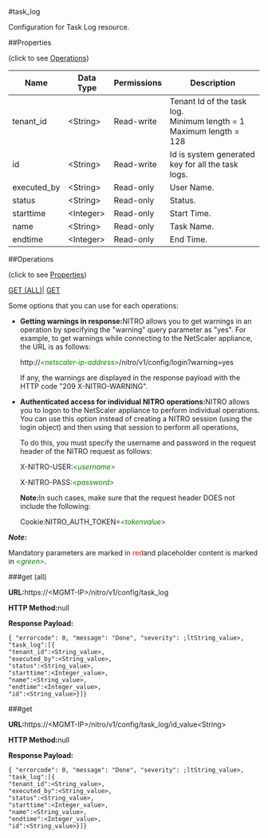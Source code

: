#task_log

Configuration for Task Log resource.


##Properties 
<span>(click to see [Operations](#opera))</span>


<table><thead><tr><th>Name</th><th>Data Type</th><th>Permissions</th><th>Description</th></tr></thead><tbody><tr><td>tenant_id</td><td>&lt;String></td><td>Read-write</td><td>Tenant Id of the task log.<br>Minimum length = 1<br>Maximum length = 128</td></tr><tr><td>id</td><td>&lt;String></td><td>Read-write</td><td>Id is system generated key for all the task logs.</td></tr><tr><td>executed_by</td><td>&lt;String></td><td>Read-only</td><td>User Name.</td></tr><tr><td>status</td><td>&lt;String></td><td>Read-only</td><td>Status.</td></tr><tr><td>starttime</td><td>&lt;Integer></td><td>Read-only</td><td>Start Time.</td></tr><tr><td>name</td><td>&lt;String></td><td>Read-only</td><td>Task Name.</td></tr><tr><td>endtime</td><td>&lt;Integer></td><td>Read-only</td><td>End Time.</td></tr></tbody></table>
##Operations 
<span>(click to see [Properties](#prope))</span>


[GET (ALL)](#get-)| [GET]()


Some options that you can use for each operations:
<ul><li><p><b>Getting warnings in response:</b>NITRO allows you to get warnings in an operation by specifying the "warning" query parameter as "yes". For example, to get warnings while connecting to the NetScaler appliance, the URL is as follows:</p><p>http://<span style="color:green;font-style:italic;">&lt;netscaler-ip-address&gt;</span>/nitro/v1/config/login?warning=yes</p><p>If any, the warnings are displayed in the response payload with the HTTP code "209 X-NITRO-WARNING".</p></li><li><p><b>Authenticated access for individual NITRO operations:</b>NITRO allows you to logon to the NetScaler appliance to perform individual operations. You can use this option instead of creating a NITRO session (using the login object) and then using that session to perform all operations,</p><p>To do this, you must specify the username and password in the request header of the NITRO request as follows:</p><p>X-NITRO-USER:<span style="color:green;font-style:italic;">&lt;username&gt;</span></p><p>X-NITRO-PASS:<span style="color:green;font-style:italic;">&lt;password&gt;</span></p><p><b>Note:</b>In such cases, make sure that the request header DOES not include the following:</p><p>Cookie:NITRO_AUTH_TOKEN=<span style="color:green;font-style:italic;">&lt;tokenvalue&gt;</span></p></li></ul>



***Note:*** 
Mandatory parameters are marked in <span style="color:#FF0000;">red</span>and placeholder content is marked in <span style="color:green;font-style:italic">&lt;green&gt;</span>.

###get (all)



<b>URL:</b>https://&lt;MGMT-IP&gt;/nitro/v1/config/task_log
<b>HTTP Method:</b>null
<b>Response Payload: </b>```{ "errorcode": 0, "message": "Done", "severity": ;ltString_value>, "task_log":[{"tenant_id":<String_value>,"executed_by":<String_value>,"status":<String_value>,"starttime":<Integer_value>,"name":<String_value>,"endtime":<Integer_value>,"id":<String_value>}]}```



###get



<b>URL:</b>https://&lt;MGMT-IP&gt;/nitro/v1/config/task_log/id_value&lt;String&gt;
<b>HTTP Method:</b>null
<b>Response Payload: </b>```{ "errorcode": 0, "message": "Done", "severity": ;ltString_value>, "task_log":[{"tenant_id":<String_value>,"executed_by":<String_value>,"status":<String_value>,"starttime":<Integer_value>,"name":<String_value>,"endtime":<Integer_value>,"id":<String_value>}]}```




